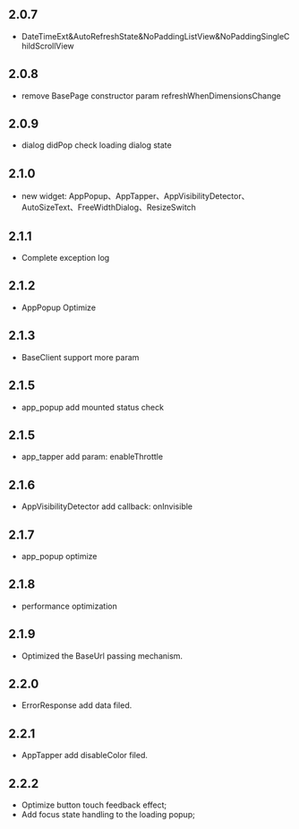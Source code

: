 ## 2.0.7

- DateTimeExt&AutoRefreshState&NoPaddingListView&NoPaddingSingleChildScrollView

## 2.0.8

- remove BasePage constructor param refreshWhenDimensionsChange

## 2.0.9

- dialog didPop check loading dialog state

## 2.1.0

- new widget: AppPopup、AppTapper、AppVisibilityDetector、AutoSizeText、FreeWidthDialog、ResizeSwitch

## 2.1.1

- Complete exception log

## 2.1.2

- AppPopup Optimize

## 2.1.3

- BaseClient support more param

## 2.1.5

- app_popup add mounted status check

## 2.1.5

- app_tapper add param: enableThrottle

## 2.1.6

- AppVisibilityDetector add callback: onInvisible

## 2.1.7

- app_popup optimize

## 2.1.8

- performance optimization

## 2.1.9

- Optimized the BaseUrl passing mechanism.

## 2.2.0

- ErrorResponse add data filed.

## 2.2.1

- AppTapper add disableColor filed.

## 2.2.2

- Optimize button touch feedback effect;
- Add focus state handling to the loading popup;